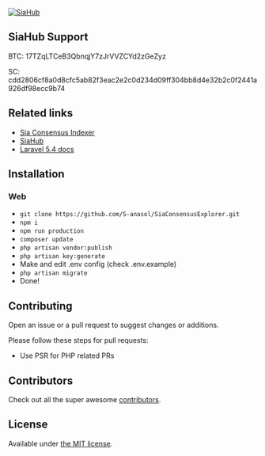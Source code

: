 <p align="center">

[![SiaHub](http://siahub.info/img/siahub_big.png)](http://siahub.info/)

</p>

## SiaHub Support

BTC: 17TZqLTCeB3QbnqjY7zJrVVZCYd2zGeZyz

SC: cdd2806cf8a0d8cfc5ab82f3eac2e2c0d234d09ff304bb8d4e32b2c0f2441a926df98ecc9b74

## Related links
- [Sia Consensus Indexer](https://github.com/S-anasol/SiaConsensusIndexer)
- [SiaHub](https://github.com/S-anasol/siahub)
- [Laravel 5.4 docs](https://laravel.com/docs/5.4)

## Installation

### Web
- ``git clone https://github.com/S-anasol/SiaConsensusExplorer.git``
- ``npm i``
- ``npm run production``
- ``composer update``
- ``php artisan vendor:publish``
- ``php artisan key:generate``
- Make and edit .env config (check .env.example)
- ``php artisan migrate``
- Done!

## Contributing

Open an issue or a pull request to suggest changes or additions.

Please follow these steps for pull requests:
- Use PSR for PHP related PRs

## Contributors

Check out all the super awesome [contributors](https://github.com/S-anasol/SiaConsensusExplorer/graphs/contributors).


## License

Available under [the MIT license](http://mths.be/mit).

